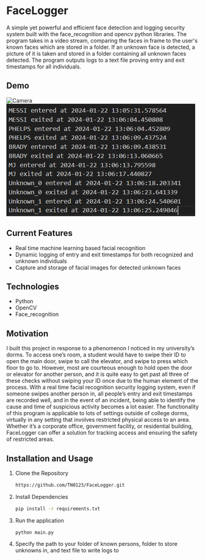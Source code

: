 # FaceLogger

A simple yet powerful and efficient face detection and logging security system built with the face_recognition and opencv python libraries. The program takes in a video stream, comparing the faces in frame to the user's known faces which are stored in a folder. If an unknown face is detected, a picture of it is taken and stored in a folder containing all unknown faces detected. The program outputs logs to a text file proving entry and exit timestamps for all individuals.

## Demo

<img src="https://github.com/TN0123/FaceLogger/blob/main/Demos/FaceLoggerDemo.gif" alt="Camera"/>
<img src="https://github.com/TN0123/FaceLogger/blob/main/Demos/Logs.png" alt="Logs"/>

## Current Features

- Real time machine learning based facial recognition
- Dynamic logging of entry and exit timestamps for both recognized and unknown individuals
- Capture and storage of facial images for detected unknown faces

## Technologies

- Python
- OpenCV
- Face_recognition

## Motivation
I built this project in response to a phenomenon I noticed in my university’s dorms. To access one’s room, a student would have to swipe their ID to open the main door, swipe to call the elevator, and swipe to press which floor to go to. However, most are courteous enough to hold open the door or elevator for another person, and it is quite easy to get past all three of these checks without swiping your ID once due to the human element of the process. With a real time facial recognition security logging system, even if someone swipes another person in, all people’s entry and exit timestamps are recorded well, and in the event of an incident, being able to identify the cause and time of suspicious activity becomes a lot easier. The functionality of this program is applicable to lots of settings outside of college dorms, virtually in any setting that involves restricted physical access to an area. Whether it’s a corporate office, government facility, or residential building, FaceLogger can offer a solution for tracking access and ensuring the safety of restricted areas.

## Installation and Usage
1. Clone the Repository
   ```sh
   https://github.com/TN0123/FaceLogger.git
   ```
2. Install Dependencies
   ```sh
   pip install -r requirements.txt
   ```
3. Run the application
   ```
   python main.py
   ```
4. Specify the path to your folder of known persons, folder to store unknowns in, and text file to write logs to
